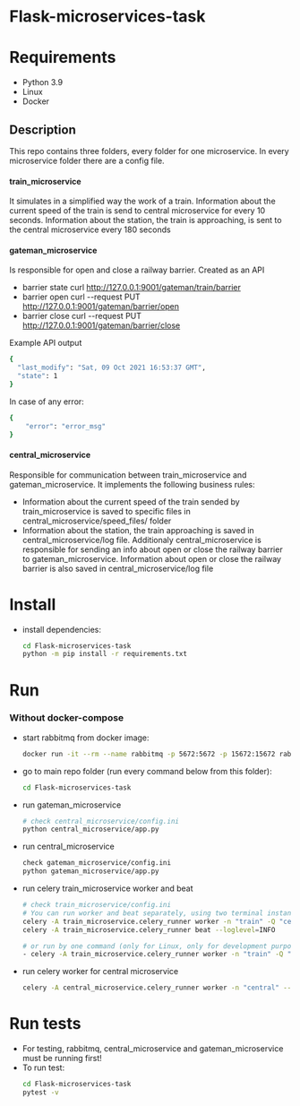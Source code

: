 # Flask-microservices-task

# Requirements
- Python 3.9
- Linux
- Docker

## Description
This repo contains three folders, every folder for one microservice. In every microservice folder there are a config file.
#### train_microservice 
It simulates in a simplified way the work of a train. Information about the current speed of the train is send to central microservice for every 10 seconds. Information about the station, the train is approaching, is sent to the central microservice every 180 seconds

#### gateman_microservice
Is responsible for open and close a railway barrier.
Created as an API
- barrier state
curl http://127.0.0.1:9001/gateman/train/barrier
- barrier open
curl --request PUT http://127.0.0.1:9001/gateman/barrier/open
- barrier close
curl --request PUT http://127.0.0.1:9001/gateman/barrier/close

Example API output
```sh
{                                                                                                                                                                                            
  "last_modify": "Sat, 09 Oct 2021 16:53:37 GMT", 
  "state": 1
}
```
In case of any error:
```sh
{
    "error": "error_msg"
}
```

#### central_microservice
Responsible for communication between train_microservice and gateman_microservice. It implements the following business rules:
- Information about the current speed of the train sended by train_microservice is saved to specific files in central_microservice/speed_files/ folder
- Information about the station, the train approaching is saved in central_microservice/log file.
  Additionaly central_microservice is responsible for sending an info about open or close the railway barrier to gateman_microservice.
  Information about open or close the railway barrier is also saved in central_microservice/log file


# Install
- install dependencies:
  ```sh
  cd Flask-microservices-task
  python -m pip install -r requirements.txt
  ```

# Run
### Without docker-compose
- start rabbitmq from docker image:  
   ```sh
   docker run -it --rm --name rabbitmq -p 5672:5672 -p 15672:15672 rabbitmq:3.9-management
   ```
- go to main repo folder (run every command below from this folder): 
  ```sh
  cd Flask-microservices-task
  ```
- run gateman_microservice
  ```sh
  # check central_microservice/config.ini
  python central_microservice/app.py
  ```
- run central_microservice
  ```sh
  check gateman_microservice/config.ini
  python gateman_microservice/app.py
  ```
- run celery train_microservice worker and beat
  ```sh
  # check train_microservice/config.ini
  # You can run worker and beat separately, using two terminal instances
  celery -A train_microservice.celery_runner worker -n "train" -Q "celery_periodic" --loglevel=INFO
  celery -A train_microservice.celery_runner beat --loglevel=INFO
  
  # or run by one command (only for Linux, only for development purposes)
  - celery -A train_microservice.celery_runner worker -n "train" -Q "celery_periodic" --loglevel=INFO -B
  ```
- run celery worker for central microservice
  ```sh
  celery -A central_microservice.celery_runner worker -n "central" --loglevel=INFO
  ```
  
# Run tests
- For testing, rabbitmq, central_microservice and gateman_microservice must be running first!
- To run test:
  ```sh
  cd Flask-microservices-task
  pytest -v
  ```